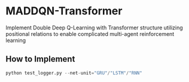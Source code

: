 # MADDQN-Transformer
Implement Double Deep Q-Learning with Transformer structure utilizing positional relations to enable complicated multi-agent  reinforcement learning

## How to Implement
```python
python test_logger.py --net-unit="GRU"/"LSTM"/"RNN"
```
